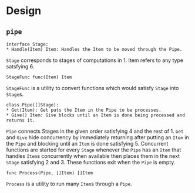 # Design

## `pipe`

```
interface Stage:
* Handle(Item) Item: Handles the Item to be moved through the Pipe.
```

`Stage` corresponds to stages of computations in 1. Item refers to any type
satsfying 6.

```
StageFunc func(Item) Item
```

`StageFunc` is a utility to convert functions which would satisfy `Stage` into
`Stage`s.

```
class Pipe([]Stage):
* Get(Item): Get puts the Item in the Pipe to be processes.
* Give() Item: Give blocks until an Item is done being processed and returns it.
```

`Pipe` connects Stages in the given order satisfying 4 and the rest of 1. `Get`
and `Give` hide concurrency by immediately returning after putting an `Item` in
the `Pipe` and blocking until an `Item` is done satisfying 5. Concurrent
functions are started for every `Stage` whenever the `Pipe` has an `Item` that
handles `Item`s concurrently when available then places them in the next
`Stage` satisfying 2 and 3. These functions exit when the `Pipe` is empty.

```
func Process(Pipe, []Item) []Item
```

`Process` is a utility to run many `Item`s through a `Pipe`.
